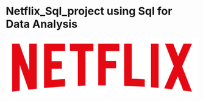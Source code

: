 # Netflix_Sql_project using Sql for Data Analysis
![Netflix](https://github.com/9014064513/Netflix_Sql_project/blob/main/logo.png)
